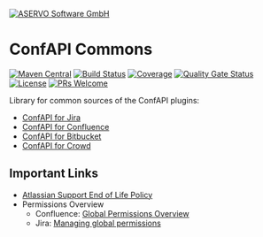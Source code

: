[![ASERVO Software GmbH](https://aservo.github.io/img/aservo_atlassian_banner.png)](https://www.aservo.com/en/atlassian)

ConfAPI Commons
===============

[![Maven Central](https://maven-badges.herokuapp.com/maven-central/de.aservo.atlassian/confapi-commons/badge.svg)](https://maven-badges.herokuapp.com/maven-central/de.aservo.atlassian/confapi-commons)
[![Build Status](https://circleci.com/gh/aservo/confapi-commons.svg?style=shield)](https://circleci.com/gh/aservo/confapi-commons)
[![Coverage](https://sonarcloud.io/api/project_badges/measure?project=aservo_confapi-commons&metric=coverage)](https://sonarcloud.io/dashboard?id=aservo_confapi-commons)
[![Quality Gate Status](https://sonarcloud.io/api/project_badges/measure?project=aservo_confapi-commons&metric=alert_status)](https://sonarcloud.io/dashboard?id=aservo_confapi-commons)
[![License](https://img.shields.io/badge/License-Apache%202.0-blue.svg)](https://opensource.org/licenses/Apache-2.0)
[![PRs Welcome](https://img.shields.io/badge/PRs-welcome-brightgreen.svg?style=flat-square)](http://makeapullrequest.com)

Library for common sources of the ConfAPI plugins:

* [ConfAPI for Jira](https://github.com/aservo/jira-confapi-plugin)
* [ConfAPI for Confluence](https://github.com/aservo/confluence-confapi-plugin)
* [ConfAPI for Bitbucket](https://github.com/aservo/bitbucket-confapi-plugin)
* [ConfAPI for Crowd](https://github.com/aservo/crowd-confapi-plugin)

Important Links
---------------

* [Atlassian Support End of Life Policy](https://confluence.atlassian.com/support/atlassian-support-end-of-life-policy-201851003.html)
* Permissions Overview
  * Confluence: [Global Permissions Overview](https://confluence.atlassian.com/doc/global-permissions-overview-138709.html)
  * Jira: [Managing global permissions](https://confluence.atlassian.com/adminjiraserver079/managing-global-permissions-950288425.html)
